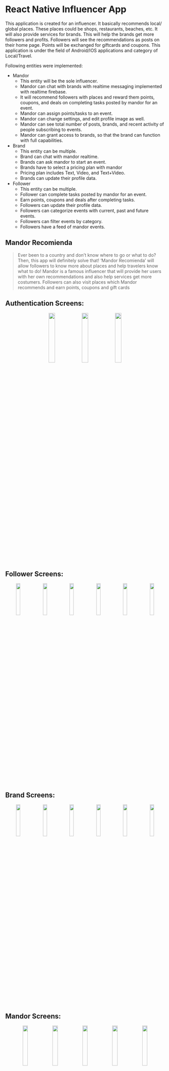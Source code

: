 # React Native Influencer App



This application is created for an influencer. It basically recommends local/ global places. These places could be shops, restaurants, beaches, etc. It will also provide services for brands. This will help the brands get more followers and profits. Followers will see the recommendations as posts on their home page. Points will be exchanged for giftcards and coupons. This application is under the field of Android/IOS applications and category of Local/Travel.

Following entities were implemented:
  - Mandor
    - This entity will be the sole influencer.
    - Mandor can chat with brands with realtime messaging implemented with realtime firebase.
    - It will recommend followers with places and reward them points, coupons, and deals on completing tasks posted by mandor for an event.
    - Mandor can assign points/tasks to an event.
    - Mandor can change settings, and edit profile image as well.
    - Mandor can see total number of posts, brands, and recent activity of people subscribing to events.
    - Mandor can grant access to brands, so that the brand can function with full capabilities.
  - Brand
    - This entity can be multiple.
    - Brand can chat with mandor realtime.
    - Brands can ask mandor to start an event.
    - Brands have to select a pricing plan with mandor
    - Pricing plan includes Text, Video, and Text+Video.
    - Brands can update their profile data.
  - Follower
    - This entity can be multiple.
    - Follower can complete tasks posted by mandor for an event.
    - Earn points, coupons and deals after completing tasks.
    - Followers can update their profile data.
    - Followers can categorize events with current, past and future events.
    - Followers can filter events by category.
    - Followers have a feed of mandor events.

## Mandor Recomienda

> Ever been to a country and don’t know where to go or what to do? Then, this app will definitely solve that! ‘Mandor Recomienda’ will allow followers to know more about places and help travelers know what to do! Mandor is a famous influencer that will provide her users with her own recommendations and also help services get more costumers. Followers can also visit places which Mandor recommends and earn points, coupons and gift cards

## Authentication Screens:

<p align="center">
  <img src="https://github.com/harshchaludia/React-Native-Influencer-App/blob/master/screenshots/login.jpg" width="20%" height="auto">
  <img src="https://github.com/harshchaludia/React-Native-Influencer-App/blob/master/screenshots/register.jpg" width="20%" height="auto">
  <img src="https://github.com/harshchaludia/React-Native-Influencer-App/blob/master/screenshots/forgotpassword.jpg" width="20%" height="auto">

</p>

## Follower Screens:

<p align="center">
  <img src="https://github.com/harshchaludia/React-Native-Influencer-App/blob/master/screenshots/dashboardFollower.jpg" width="16%" height="auto">
  <img src="https://github.com/harshchaludia/React-Native-Influencer-App/blob/master/screenshots/dealFollower.jpg" width="16%" height="auto">
  <img src="https://github.com/harshchaludia/React-Native-Influencer-App/blob/master/screenshots/filterFollower.jpg" width="16%" height="auto">
   <img src="https://github.com/harshchaludia/React-Native-Influencer-App/blob/master/screenshots/followerEvent.jpg" width="16%" height="auto">
<img src="https://github.com/harshchaludia/React-Native-Influencer-App/blob/master/screenshots/personalizedFollower.jpg" width="16%" height="auto">
 <img src="https://github.com/harshchaludia/React-Native-Influencer-App/blob/master/screenshots/settingsFollower.jpg" width="16%" height="auto">
</p>

## Brand Screens:

<p align="center">
  <img src="https://github.com/harshchaludia/React-Native-Influencer-App/blob/master/screenshots/brandDashboard.jpg" width="16%" height="auto">
  <img src="https://github.com/harshchaludia/React-Native-Influencer-App/blob/master/screenshots/brandDashboard2.jpg" width="16%" height="auto">
  <img src="https://github.com/harshchaludia/React-Native-Influencer-App/blob/master/screenshots/brandMessage.jpg" width="16%" height="auto">
   <img src="https://github.com/harshchaludia/React-Native-Influencer-App/blob/master/screenshots/brandPricingPlan.jpg" width="16%" height="auto">
<img src="https://github.com/harshchaludia/React-Native-Influencer-App/blob/master/screenshots/brandSettings.jpg" width="16%" height="auto">
 <img src="https://github.com/harshchaludia/React-Native-Influencer-App/blob/master/screenshots/brandLogout.jpg" width="16%" height="auto">
</p>


## Mandor Screens:

<p align="center">
  <img src="https://github.com/harshchaludia/React-Native-Influencer-App/blob/master/screenshots/MandorDasboard.jpg" width="18%" height="auto">
  <img src="https://github.com/harshchaludia/React-Native-Influencer-App/blob/master/screenshots/MandorBrandList.jpg" width="18%" height="auto">
  <img src="https://github.com/harshchaludia/React-Native-Influencer-App/blob/master/screenshots/MandorMessages.jpg" width="18%" height="auto">
   <img src="https://github.com/harshchaludia/React-Native-Influencer-App/blob/master/screenshots/MandorPostList.jpg" width="18%" height="auto">
<img src="https://github.com/harshchaludia/React-Native-Influencer-App/blob/master/screenshots/MandorPostNew.jpg" width="18%" height="auto">
 
</p>

<p align="center">
  <img src="https://github.com/harshchaludia/React-Native-Influencer-App/blob/master/screenshots/MandorSettings1.jpg" width="18%" height="auto">
  <img src="https://github.com/harshchaludia/React-Native-Influencer-App/blob/master/screenshots/MandorSettings2.jpg" width="18%" height="auto">
 

 
</p>


## Package.json

| Package Name | Version |
| ------ | ------ |
|@expo/vector-icons| ^10.0.6|
|buffer| ^5.6.0|
|expo| ^36.0.0|
|expo-asset| ~8.0.0|
|expo-font| ~8.0.0|
|expo-image-picker| ~8.0.1|
|firebase| 6.6.0|
|formik| 2.1.4|
|react| 16.9.0|
|react-dom| 16.9.0|
|react-native| https|//github.com/expo/react-native/archive/sdk-36.0.1.tar.gz|
|react-native-cards| ^1.1.4|
|react-native-datepicker| ^1.7.2|
|react-native-elements| 1.2.0|
|react-native-form-validator| ^0.3.2|
|react-native-gesture-handler| ~1.5.0|
|react-native-hide-with-keyboard| 1.2.1|
|react-native-material-bottom-navigation| ^1.0.5|
|react-native-paper| ^3.8.0|
|react-native-reanimated| ~1.4.0|
|react-native-screens| 2.0.0-alpha.12|
|react-native-sectioned-multi-select| ^0.7.6|
|react-native-uuid| ^1.4.9|
|react-native-vector-icons| ^6.6.0|
|react-navigation| 4.0.0|
|react-navigation-drawer| ^2.4.7|
|react-navigation-material-bottom-tabs| ^2.2.11|
|react-navigation-stack| 1.5.1|
|react-navigation-tabs| ^2.8.7|
|yup| 0.27.0|

## Installation

This application requires [Node.js] to run.
This app is built with expo.

Generate a firebaseConfig file under the directory path as following:

> React-Native-Influencer-App\config\Firebase\firebaseConfig.js

> export default {
   // attach your firebase config details here
};

Next,
Install the dependencies and devDependencies and start the server.



```sh
$ cd folder-name
$ npm install 
$ npm start --reset-cache
```



### Development

- [EXPO LINK](https://exp.host/@harshchaludia/mandor-recomienda)
- [APK LINK](https://drive.google.com/file/d/1LtGodmyPYUs2fPpnOyiBNartObJ0W8se/view?usp=sharing)


### Todos

 - Write MORE Tests
 - Add Night Mode

License
----

MIT


## Useful links
Official guides:
- [Using React Native SDK guide](https://voximplant.com/blog/using-react-native-sdk)

## Have a question ?

- contact us via `reactnative6@gmail.com`
- send email with a specific subject
>
